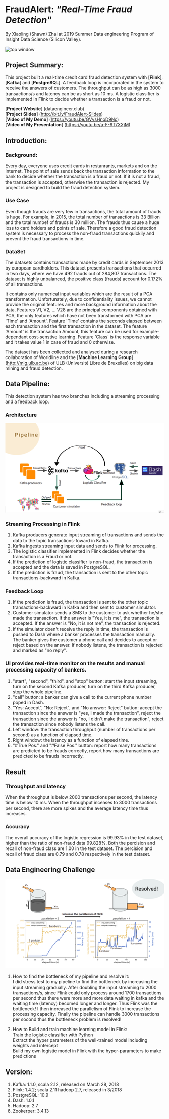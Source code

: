 # FraudAlert: *"Real-Time Fraud Detection"*

By Xiaoling (Shawn) Zhai at 2019 Summer Data engineering Program of Insight Data Science (Silicon Valley).



![top window](https://github.com/Xiaoling1992/FraudAlert/blob/master/images/xiaoling_demo_small.gif)

## Project Summary:
This project built a real-time credit card fraud detection system with [**Flink**],[**Kafka**] and [**PostgreSQL**]. A feedback loop is incorporated in the system to receive the answers of customers. The throughput can be as high as 3000 transactions/s and latency can be as short as 10 ms. A logistic classifier is implemented in Flink to decide whether a transaction is a fraud or not.

[**Project Website**] (dataengineer.club)<br/>
[**Project Slides**] (http://bit.ly/FraudAlert-Slides)<br/>
[**Video of My Demo**] (https://youtu.be/GVvsHnoD9Nc)<br/>
[**Video of My Presentation**] (https://youtu.be/a-F-9T7XXjM)

## Introduction:

### Background:
Every day, everyone uses credit cards in restanrants, markets and on the Internet. The point of sale sends back the transaction information to the bank to decide whether the transaction is a fraud or not. If it is not a fraud, the transaction is accepted, otherwise the transaction is rejected. My project is designed to build the fraud detection system.
### Use Case
Even though frauds are very few in transactions, the total amount of frauds is huge. For example, in 2015, the total number of transactions is 33 Billion and the total numbef of frauds is 30 million. The frauds thus cause a huge loss to card holders and points of sale. Therefore a good fraud detection system is necessary to process the non-fraud transactions quickily and prevent the fraud transactions in time.
### DataSet
The datasets contains transactions made by credit cards in September 2013 by european cardholders. This dataset presents transactions that occurred in two days, where we have 492 frauds out of 284,807 transactions. The dataset is highly unbalanced, the positive class (frauds) account for 0.172% of all transactions.

It contains only numerical input variables which are the result of a PCA transformation. Unfortunately, due to confidentiality issues, we cannot provide the original features and more background information about the data. Features V1, V2, ... V28 are the principal components obtained with PCA, the only features which have not been transformed with PCA are 'Time' and 'Amount'. Feature 'Time' contains the seconds elapsed between each transaction and the first transaction in the dataset. The feature 'Amount' is the transaction Amount, this feature can be used for example-dependant cost-senstive learning. Feature 'Class' is the response variable and it takes value 1 in case of fraud and 0 otherwise.

The dataset has been collected and analysed during a research collaboration of Worldline and the [**Machine Learning Group**] (http://mlg.ulb.ac.be) of ULB (Université Libre de Bruxelles) on big data mining and fraud detection.

## Data Pipeline:
This detection system has two branches including a streaming processing and a feedback loop.
### Architecture
![arch](images/pipeline.png)
### Streaming Processing in Flink
1. Kafka producers generate input streaming of transactions and sends the data to the topic transactions-foward in Kafka.
2. Kafka ingests streaming input data and sends to Flink for processing.
3. The logistic classifier implemented in Flink decides whether the transaction is a Fraud or not.
4. If the prediction of logistic classifier is non-fraud, the transaction is accepted and the data is saved in PostgreSQL.
5. If the prediction is fraud, the transaction is sent to the other topic transactions-backward in Kafka.
### Feedback Loop
1. If the prediction is fraud, the transaction is sent to the other topic transactions-backward in Kafka and then sent to customer simulator.
2. Customer simulator sends a SMS to the customer to ask whether he/she made the transaction. If the answer is "Yes, it is me", the transaction is accepted. If the answer is "No, it is not me", the transaction is rejected.
3. If the simulator doen't receive the reply in time, the transaction is pushed to Dash where a banker processes the transaction manually. The banker gives the customer a phone call and decides to accept or reject based on the answer. If nobody listens, the transaction is rejected and marked as "no reply".

### UI provides real-time monitor on the results and manual processing capacity of bankers. 
1. "start", "second", "third", and "stop" button: start the input streaming, turn on the second Kafka producer, turn on the third Kafka producer, stop the whole pipeline.
2. "call" button: a banker can give a call to the current phone number poped in Dash.
3. "Yes: Accept", "No: Reject", and "No answer: Reject" button: accept the transaction since the answer is "yes, I made the transaction", reject the transaction since the answer is "no, I didn't make the transaction", reject the transaction since nobody listens the call.
4. Left window: the transaction throughput (number of transactions per second) as a function of elapsed time.
5. Right window: the latency as a function of elapsed time.
6. "#True Pos." and "#False Pos." button: report how many transactions are predicted to be frauds correctly, report how many transactions are predicted to be frauds incorrectly.

## Result
### Throughput and latency
When the throughput is below 2000 transactions per second, the latency time is below 10 ms. When the throughput inceases to 3000 transactions per second, there are more spikes and the average latency time thus increases.

### Accuracy
The overall accuracy of the logistic regression is 99.93% in the test dataset, higher than the ratio of non-fraud data 99.828%.
Both the percision and recall of non-fraud class are 1.00 in the test dataset. The percision and recall of fraud class are 0.79 and 0.78 respectively in the test dataset.

## Data Engineering Challenge
![arch](images/stress_test.png)
1. How to find the bottleneck of my pipeline and resolve it:<br/>
I did stress test to my pipeline to find the bottleneck by increasing the input streaming gradually. After doubling the input streaming to 2000 transactions/s, since Flink could only process around 1700 transactions per second thus there were more and more data waiting in kafka and the waiting time (latency) becomed longer and longer. Thus Flink was the bottleneck! I then increased the parallelism of Flink to increase the processing capacity. Finally the pipeline can handle 3000 transactions per socond thus the bottleneck problem is resolved!

2. How to Build and train machine learning model in Flink:<br/>
Train the logistic classifier with Python<br/>
Extract the hyper parameters of the well-trained model including weights and intercept<br/>
Build my own logistic model in Flink with the hyper-parameters to make predictions



## Version:
1. Kafka: 1.1.0, scala 2.12,  released on March 28, 2018
2. Flink: 1.4.2;   scala 2.11  hadoop 2.7, released in 3/2018
3. PostgreSQL: 10.9
4. Dash: 1.0.1
5. Hadoop: 2.7
6. Zookerper: 3.4.13



